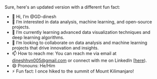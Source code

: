 Sure, here's an updated version with a different fun fact:

- 👋 Hi, I’m @GD-dinesh
- 👀 I’m interested in data analysis, machine learning, and open-source projects.
- 🌱 I’m currently learning advanced data visualization techniques and deep learning algorithms.
- 💞️ I’m looking to collaborate on data analysis and machine learning projects that drive innovation and insights.
- 📫 How to reach me: You can reach me via email at dineshhvn005@gmail.com or connect with me on LinkedIn [[here](https://www.linkedin.com/in/dinesh-g-20bb27225/)).
- 😄 Pronouns: He/Him
- ⚡ Fun fact: I once hiked to the summit of Mount Kilimanjaro!


